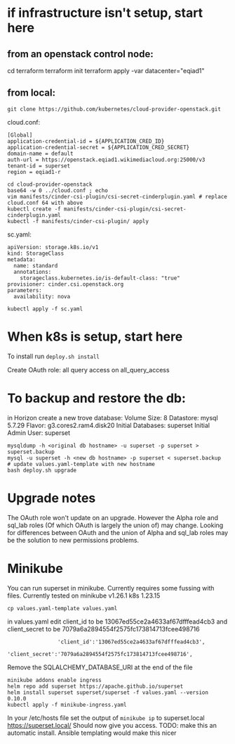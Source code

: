 # if infrastructure isn't setup, start here
## from an openstack control node:
cd terraform
terraform init
terraform apply -var datacenter="eqiad1"

## from local:
`git clone https://github.com/kubernetes/cloud-provider-openstack.git`

cloud.conf:
```
[Global]
application-credential-id = ${APPLICATION_CRED_ID}
application-credential-secret = ${APPLICATION_CRED_SECRET}
domain-name = default
auth-url = https://openstack.eqiad1.wikimediacloud.org:25000/v3
tenant-id = superset
region = eqiad1-r
```

```
cd cloud-provider-openstack
base64 -w 0 ../cloud.conf ; echo
vim manifests/cinder-csi-plugin/csi-secret-cinderplugin.yaml # replace cloud.conf 64 with above
kubectl create -f manifests/cinder-csi-plugin/csi-secret-cinderplugin.yaml
kubectl -f manifests/cinder-csi-plugin/ apply
```

sc.yaml:
```
apiVersion: storage.k8s.io/v1
kind: StorageClass
metadata:
  name: standard
  annotations:
    storageclass.kubernetes.io/is-default-class: "true"
provisioner: cinder.csi.openstack.org
parameters:
  availability: nova
```

`kubectl apply -f sc.yaml`


# When k8s is setup, start here
To install run `deploy.sh install`

Create OAuth role:
all query access on all_query_access

# To backup and restore the db:
in Horizon create a new trove database:
Volume Size: 8
Datastore: mysql 5.7.29
Flavor: g3.cores2.ram4.disk20
Initial Databases: superset
Initial Admin User: superset
```
mysqldump -h <original db hostname> -u superset -p superset > superset.backup
mysql -u superset -h <new db hostname> -p superset < superset.backup
# update values.yaml-template with new hostname
bash deploy.sh upgrade
```

# Upgrade notes
The OAuth role won't update on an upgrade. However the Alpha role and sql_lab roles (Of which OAuth is largely the union of) may change. Looking for differences between OAuth and the union of Alpha and sql_lab roles may be the solution to new permissions problems.


# Minikube
You can run superset in minikube. Currently requires some fussing with files. Currently tested on minikube v1.26.1 k8s 1.23.15
```
cp values.yaml-template values.yaml
```
in values.yaml edit client_id to be 13067ed55ce2a4633af67dfffead4cb3 and client_secret to be 7079a6a2894554f2575fc173814713fcee498716
```
                'client_id':'13067ed55ce2a4633af67dfffead4cb3',
                'client_secret':'7079a6a2894554f2575fc173814713fcee498716',
```
Remove the SQLALCHEMY_DATABASE_URI at the end of the file
```
minikube addons enable ingress
helm repo add superset https://apache.github.io/superset
helm install superset superset/superset -f values.yaml --version 0.10.0
kubectl apply -f minikube-ingress.yaml
```
In your /etc/hosts file set the output of `minikube ip` to superset.local
https://superset.local/
Should now give you access.
TODO: make this an automatic install. Ansible templating would make this nicer
